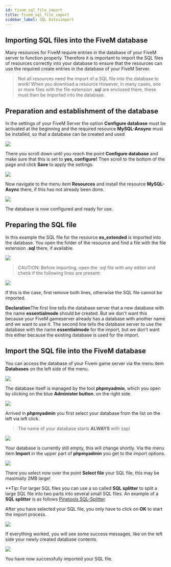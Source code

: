 ```yaml
---
id: fivem_sql_file_import
title: fivem_sql_file_import
sidebar_label: SQL Dateiimport
---
```


## Importing SQL files into the FiveM database

Many resources for FiveM require entries in the database of your FiveM server to function properly.
Therefore it is important to import the SQL files of resources correctly into your database to ensure that the resources can use the required 
create entries in the database of your FiveM Server.

> Not all resources need the import of a SQL file into the database to work! When you download a resource
However, in many cases, one or more files with the file extension **.sql** are enclosed there, these must then be imported into the database.

## Preparation and establishment of the database

In the settings of your FiveM Server the option **Configure database** must be activated at the beginning and 
the required resource **MySQL-Ansync** must be installed, so that a database can be created and used

![](https://puu.sh/Fo5WF/74b8db03f9.png)


There you scroll down until you reach the point **Configure database** and make sure that this
is set to **yes, configure!** Then scroll to the bottom of the page and click **Save** to apply the settings.

![](https://puu.sh/Fo5ZN/d5fd796e36.png)


Now navigate to the menu item **Resources** and install the resource **MySQL-Async** there, if this has not already been done.

![](https://puu.sh/Fo68T/70b57a628c.png)


The database is now configured and ready for use.


## Preparing the SQL file

In this example the SQL file for the resource **es_extended** is imported into the database.
You open the folder of the resource and find a file with the file extension **.sql** there, if available.

![](https://puu.sh/Fo5LS/64e0758dc4.png)


> CAUTION: Before importing, open the .sql file with any editor and check if the following lines are present:


![](https://puu.sh/Fo5NT/727de4c92a.png)


If this is the case, first remove both lines, otherwise the SQL file cannot be imported.

**Declaration**The first line tells the database server that a new database with the name **essentialmode** should be created.
But we don't want this because your FiveM gameserver already has a database with another name and we want to use it.
The second line tells the database server to use the database with the name **essentialmode** for the import, but we don't want this either because the existing database is used for the import.


## Import the SQL file into the FiveM database

You can access the database of your Fivem game server via the menu item **Databases** on the left side of the menu.

![](https://puu.sh/Fo6fa/ecba0dc960.png)


The database itself is managed by the tool **phpmyadmin**, which you open by clicking on the blue **Administer button**.
on the right side.

![](https://puu.sh/Fo6gj/bf5b9d4105.png)


Arrived in **phpmyadmin** you first select your database from the list on the left via left click. 

> The name of your database starts **ALWAYS** with zap!

![](https://puu.sh/Fo6mn/5da34ac4ca.png)


Your database is currently still empty, this will change shortly. Via the menu item **Import** in the upper part of **phpmyadmin**
you get to the import options.

![](https://puu.sh/Fo6oE/6e3b9578b0.png)


There you select now over the point **Select file** your SQL file, this may be maximally 2MB large!

**Tip: For larger SQL files you can use a so called **SQL splitter** to split a large SQL file into two parts
into several small SQL files. An example of a **SQL splitter** is as follows [Pinetools SQL-Splitter](https://pinetools.com/split-files).

After you have selected your SQL file, you only have to click on **OK** to start the import process.

![](https://puu.sh/Fo6yI/af049b04a5.png)


If everything worked, you will see some success messages, like on the left side your newly created database contents.


![](https://puu.sh/Fo6Am/78d0738b1d.png)


You have now successfully imported your SQL file.

